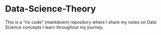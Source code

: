 # Data-Science-Theory
This is a "no code" (markdown) repository where I share my notes on Data Science concepts I learn throughout my journey.
